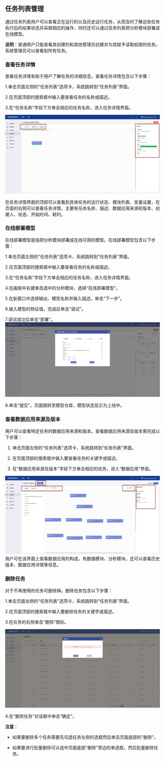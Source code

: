 ## 任务列表管理

通过任务列表用户可以查看正在运行的以及历史运行任务，从而及时了解这些任务执行后的结果状态并采取相应的操作，同时还可以通过任务列表把分析模块部署成在线模型。

**说明**：普通用户只能查看其创建的和其他管理员创建并为其赋予读取权限的任务。系统管理员可以查看到所有任务。

### 查看任务详情
查看任务详情有助于用户了解任务的详细信息。查看任务详情包含以下步骤：

1.单击页面左侧的“任务列表”选项卡，系统跳转到“任务列表”界面。

2.在页面顶部的搜索框中输入要查看任务的名称或描述。

3.在“任务名称”字段下方单击相应的任务名称，进入任务详情界面。

![](/assets/任务详情.png)

在任务详情界面的顶部可以查看到具体任务的运行状态、模块列表、变量设置，在页面的右侧可以查看任务详情，主要有任务名称、描述、数据应用来源和版本、创建人、状态、开始时间、耗时。

### 在线部署模型
在线部署模型是指把分析模块部署成在线可用的模型。在线部署模型包含以下步骤：

1.单击页面左侧的“任务列表”选项卡，系统跳转到“任务列表”界面。

2.在页面顶部的搜索框中输入要查看任务的名称或描述。

3.在“任务名称”字段下方单击相应的任务名称，进入任务详情界面。

4.在画板中右键单击选中的分析模块，选择“在线部署模型”。

5.在新窗口中选择输出、模型名称并输入描述。单击“下一步”。

6.输入模型的特征值，完成后单击“调试”。

7.调试成功后单击“部署”。
![](/assets/在线部署模型.png)

8.单击“提交”。页面跳转至模型仓库，模型状态显示为上线中。


### 查看数据应用来源及版本
用户可以查看特定任务的数据应用来源和版本。查看数据应用来源及版本需完成以下步骤：

1. 单击页面左侧的“任务列表”选项卡，系统跳转到“任务列表”界面。

2. 在页面顶部的搜索框中输入要查看任务的关键字或描述。

3. 在“数据应用来源及版本”字段下方单击相应的任务，进入“数据应用”界面。

![](/assets/查看数据应用来源及版本.png)
用户可在该界面上查看数据应用的构成，有数据模块、分析模块，还可以查看历史版本、数据应用详情等信息。

### 删除任务
对于不再使用的任务可删除掉。删除任务包含以下步骤：

1.单击页面左侧的“任务列表”选项卡，系统跳转到“任务列表”界面。

2.在页面顶部的搜索框中输入要删除任务的关键字或描述。

3.在任务的右侧单击“删除”图标。

![](/assets/删除任务.png)

4.在“删除任务”对话框中单击“确定”。

**注意**：

* 如果要删除多个任务需要先勾选任务左侧的选框然后单击页面底部的“删除”。

* 如果要进行批量删除可以选中页面底部“删除”旁边的单选框，然后批量删除任务。








